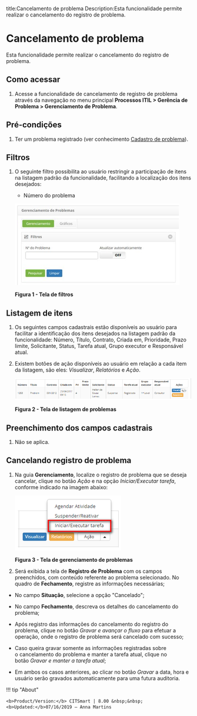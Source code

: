 title:Cancelamento de problema
Description:Esta funcionalidade permite realizar o cancelamento do registro de problema.

# Cancelamento de problema

Esta funcionalidade permite realizar o cancelamento do registro de problema.

Como acessar
------------

1.  Acesse a funcionalidade de cancelamento de registro de problema através da
    navegação no menu principal **Processos ITIL > Gerência de
    Problema > Gerenciamento de Problema**.

Pré-condições
-------------

1.  Ter um problema registrado (ver conhecimento [Cadastro de
    problema][1]).

Filtros
-------

1.  O seguinte filtro possibilita ao usuário restringir a participação de itens
    na listagem padrão da funcionalidade, facilitando a localização dos itens
    desejados:

    -   Número do problema

    ![Criar](images/cancel-1.png)

    **Figura 1 - Tela de filtros**

Listagem de itens
-----------------

1.  Os seguintes campos cadastrais estão disponíveis ao usuário para facilitar a
    identificação dos itens desejados na listagem padrão da
    funcionalidade: Número, Título, Contrato, Criada em, Prioridade, Prazo
    limite, Solicitante, Status, Tarefa atual, Grupo executor e Responsável
    atual.

2.  Existem botões de ação disponíveis ao usuário em relação a cada item da
    listagem, são eles: *Visualizar*, *Relatórios* e *Ação*.

    ![Criar](images/cancel-2.png)

    **Figura 2 - Tela de listagem de problemas**

Preenchimento dos campos cadastrais
-----------------------------------

1.  Não se aplica.

Cancelando registro de problema
-------------------------------

1.  Na guia **Gerenciamento**, localize o registro de problema que se deseja
    cancelar, clique no botão *Ação* e na opção *Iniciar/Executar tarefa*,
    conforme indicado na imagem abaixo:

    ![Criar](images/cancel-3.png)

    **Figura 3 - Tela de gerenciamento de problemas**

2.  Será exibida a tela de **Registro de Problema** com os campos preenchidos,
    com conteúdo referente ao problema selecionado. No quadro
    de **Fechamento**, registre as informações necessárias;

-  No campo **Situação**, selecione a opção "Cancelado";

-  No campo **Fechamento**, descreva os detalhes do cancelamento do problema;

-  Após registro das informações do cancelamento do registro do problema,
    clique no botão *Gravar e avançar o fluxo* para efetuar a operação, onde o
    registro de problema será cancelado com sucesso;

-  Caso queira gravar somente as informações registradas sobre o cancelamento
    do problema e manter a tarefa atual, clique no botão *Gravar e manter a
    tarefa atual*;

-  Em ambos os casos anteriores, ao clicar no botão *Gravar* a data, hora e
    usuário serão gravados automaticamente para uma futura auditoria.

[1]:/pt-br/citsmart-platform-7/processes/problem/register-problem.html


!!! tip "About"

    <b>Product/Version:</b> CITSmart | 8.00 &nbsp;&nbsp;
    <b>Updated:</b>07/16/2019 – Anna Martins
